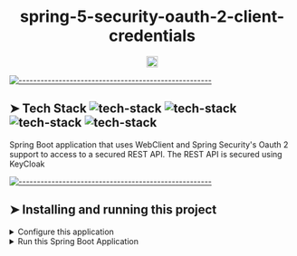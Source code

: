 <!-- ⚠️ This README has been generated from the file(s) "blueprint.md" ⚠️--><h1 align="center">spring-5-security-oauth-2-client-credentials</h1>

<p align="center">
		<a href="https://app.circleci.com/pipelines/github/SpringSecurity-Keycloak/Spring-5-Security-OAuth-2-Client-Credentials"><img alt="Build" src="https://circleci.com/gh/SpringSecurity-Keycloak/Spring-5-Security-OAuth-2-Client-Credentials.svg?style=shield" height="20"/></a>
	</p>



[![-----------------------------------------------------](https://raw.githubusercontent.com/andreasbm/readme/master/assets/lines/colored.png)](#tech-stack--tech-stackhttpsimgshieldsiobadge-java-greenstylesociallogojava-tech-stackhttpsimgshieldsiobadge-spring-greenstylesociallogospring-tech-stackhttpsimgshieldsiobadge-githubactions-greenstylesociallogogithubactions-tech-stackhttpsimgshieldsiobadge-circleci-greenstylesociallogocircleci)

## ➤ Tech Stack  ![tech-stack](https://img.shields.io/badge/-Java-green?style=social&logo=Java) ![tech-stack](https://img.shields.io/badge/-Spring-green?style=social&logo=Spring) ![tech-stack](https://img.shields.io/badge/-GithubActions-green?style=social&logo=GitHub+Actions) ![tech-stack](https://img.shields.io/badge/-CircleCI-green?style=social&logo=CircleCI)

Spring Boot application that uses WebClient and Spring Security's Oauth 2 support to access to a secured REST API. The REST API is secured using KeyCloak 


[![-----------------------------------------------------](https://raw.githubusercontent.com/andreasbm/readme/master/assets/lines/colored.png)](#installing-and-running-this-project)

## ➤ Installing and running this project
<details>
  <summary>Configure this application</summary>
  
  
</details>


<details>
  <summary>Run this Spring Boot Application</summary>
  

</details>

